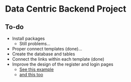 # Data Centric Backend Project

## To-do

- Install packages
  - Still problems...
- Proper connect templates (done)...
- Create the database and tables
- Connect the links within each template (done)
- Improve the design of the register and login pages
  - [See this example](http://azmind.com/wp-content/uploads/2015/06/Hype-Enterprise-Login.png)
  - [and this too](https://file.mockplus.com/image/2019/05/886d7ebd-61e1-4227-9348-c8bac23c364b.png)